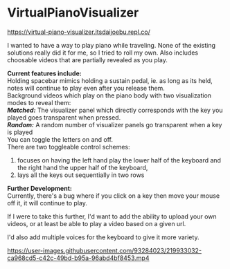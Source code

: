 # VirtualPianoVisualizer
https://virtual-piano-visualizer.itsdaijoebu.repl.co/

I wanted to have a way to play piano while traveling. None of the existing solutions really did it for me, so I tried to roll my own. Also includes choosable videos that are partially revealed as you play.

**Current features include:**  
Holding spacebar mimics holding a sustain pedal, ie. as long as its held, notes will continue to play even after you release them.  
Background videos which play on the piano body with two visualization modes to reveal them:  
***Matched:*** The visualizer panel which directly corresponds with the key you played goes transparent when pressed.  
***Random:*** A random number of visualizer panels go transparent when a key is played  
You can toggle the letters on and off.  
There are two toggleable control schemes:  
1) focuses on having the left hand play the lower half of the keyboard and the right hand the upper half of the keyboard,
2) lays all the keys out sequentially in two rows


**Further Development:**  
Currently, there's a bug where if you click on a key then move your mouse off it, it will continue to play.

If I were to take this further, I'd want to add the ability to upload your own videos, or at least be able to play a video based on a given url.

I'd also add multiple voices for the keyboard to give it more variety.


https://user-images.githubusercontent.com/93284023/219933032-ca968cd5-c42c-49bd-b95a-96abd4bf8453.mp4

